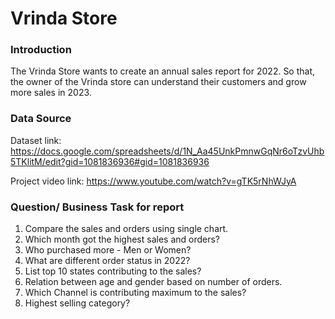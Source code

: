 # Vrinda Store


### Introduction
The Vrinda Store wants to create an annual sales report for 2022. 
So that, the owner of the Vrinda store can understand their customers and grow more sales in 2023.


### Data Source

Dataset link: https://docs.google.com/spreadsheets/d/1N_Aa45UnkPmnwGqNr6oTzvUhb5TKlitM/edit?gid=1081836936#gid=1081836936

Project video link: https://www.youtube.com/watch?v=gTK5rNhWJyA 

### Question/ Business Task for report

1. Compare the sales and orders using single chart.
2. Which month got the highest sales and orders?
3. Who purchased more - Men or Women?
4. What are different order status in 2022?
5. List top 10 states contributing to the sales?
6. Relation between age and gender based on number of orders.
7. Which Channel is contributing maximum to the sales?
8. Highest selling category?


